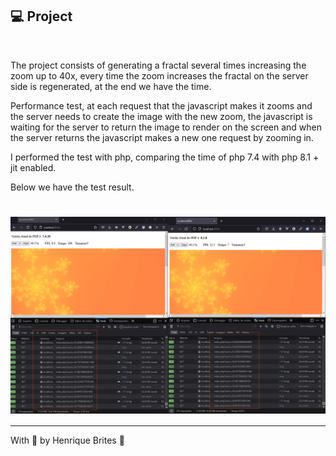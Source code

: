 ## 💻 Project
</br>

The project consists of generating a fractal several times increasing the zoom up to 40x, every time the zoom increases the fractal on the server side is regenerated, at the end we have the time.
</br>

Performance test, at each request that the javascript makes it zooms and the server needs to create the image with the new zoom, the javascript is waiting for the server to return the image to render on the screen and when the server returns the javascript makes a new one request by zooming in.

I performed the test with php, comparing the time of php 7.4 with php 8.1 + jit enabled.
</br>

Below we have the test result.
</br>

<h1 align="center"><img align="center" alt="Result test" src=".github/output_image.png" width="700"></img></h1>

---

With 💜 by Henrique Brites 👋